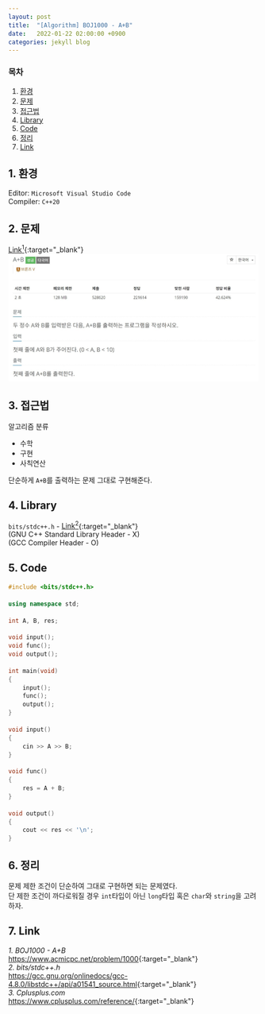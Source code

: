 ```yaml
---
layout: post
title:  "[Algorithm] BOJ1000 - A+B"
date:   2022-01-22 02:00:00 +0900
categories: jekyll blog
---
```

### 목차
1. [환경](#1-환경)
2. [문제](#2-문제)
3. [접근법](#3-접근법)
4. [Library](#4-library)
5. [Code](#5-code)
6. [정리](#6-정리)
7. [Link](#7-link)

## 1. 환경
Editor: `Microsoft Visual Studio Code`  
Compiler: `C++20`

## 2. 문제
[Link<sup>1</sup>](https://www.acmicpc.net/problem/1000){:target="_blank"}
![BOJ1000](/assets/images/2022/01/22/BOJ1000.jpg)

## 3. 접근법
알고리즘 분류
 * 수학
 * 구현
 * 사칙연산

단순하게 `A+B`를 출력하는 문제 그대로 구현해준다.

## 4. Library
`bits/stdc++.h` - [Link<sup>2</sup>](https://gcc.gnu.org/onlinedocs/gcc-4.8.0/libstdc++/api/a01541_source.html){:target="_blank"}  
(GNU C++ Standard Library Header - X)  
(GCC Compiler Header - O)

## 5. Code
```cpp
#include <bits/stdc++.h>

using namespace std;

int A, B, res;

void input();
void func();
void output();

int main(void)
{
    input();
    func();
    output();
}

void input()
{
    cin >> A >> B;
}

void func()
{
    res = A + B;
}

void output()
{
    cout << res << '\n';
}
```

## 6. 정리
문제 제한 조건이 단순하여 그대로 구현하면 되는 문제였다.  
단 제한 조건이 까다로워질 경우 `int`타입이 아닌 `long`타입 혹은 `char`와 `string`을 고려하자.

## 7. Link
*1. BOJ1000 - A+B*  
<https://www.acmicpc.net/problem/1000>{:target="_blank"}  
*2. bits/stdc++.h*  
<https://gcc.gnu.org/onlinedocs/gcc-4.8.0/libstdc++/api/a01541_source.html>{:target="_blank"}  
*3. Cplusplus.com*  
<https://www.cplusplus.com/reference/>{:target="_blank"}